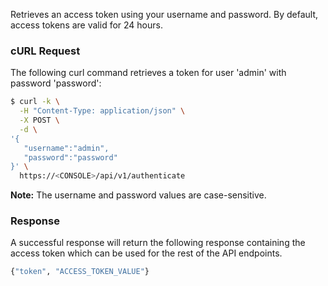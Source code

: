 Retrieves an access token using your username and password. By default, access tokens are valid for 24 hours.

### cURL Request

The following curl command retrieves a token for user 'admin' with password 'password':

```bash
$ curl -k \
  -H "Content-Type: application/json" \
  -X POST \
  -d \
'{
   "username":"admin",
   "password":"password"
}' \
  https://<CONSOLE>/api/v1/authenticate
```

**Note:** The username and password values are case-sensitive.

### Response

A successful response will return the following response containing the access token which can be used for the rest of the API endpoints.

```bash
{"token", "ACCESS_TOKEN_VALUE"}
```
